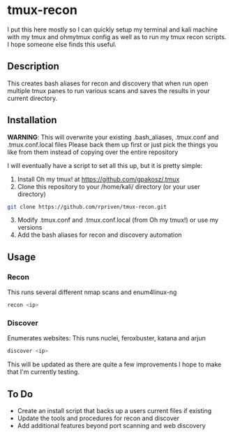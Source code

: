 # tmux-recon

I put this here mostly so I can quickly setup my terminal and kali machine with my tmux and ohmytmux config as well as to run my tmux recon scripts.  I hope someone else finds this useful.

## Description

This creates bash aliases for recon and discovery that when run open multiple tmux panes to run various scans and saves the results in your current directory.

## Installation

**WARNING**: This will overwrite your existing .bash_aliases, .tmux.conf and .tmux.conf.local files
Please back them up first or just pick the things you like from them instead of copying over the entire repository

I will eventually have a script to set all this up, but it is pretty simple:

1. Install Oh my tmux! at https://github.com/gpakosz/.tmux
2. Clone this repository to your /home/kali/ directory (or your user directory)

```bash
git clone https://github.com/rpriven/tmux-recon.git
```

3. Modify .tmux.conf and .tmux.conf.local (from Oh my tmux!) or use my versions
4. Add the bash aliases for recon and discovery automation

## Usage

### Recon

This runs several different nmap scans and enum4linux-ng

```bash
recon <ip>
```

### Discover

Enumerates websites:  This runs nuclei, feroxbuster, katana and arjun

```bash
discover <ip>
```

This will be updated as there are quite a few improvements I hope to make that I'm currently testing.

## To Do

- Create an install script that backs up a users current files if existing
- Update the tools and procedures for recon and discover
- Add additional features beyond port scanning and web discovery
